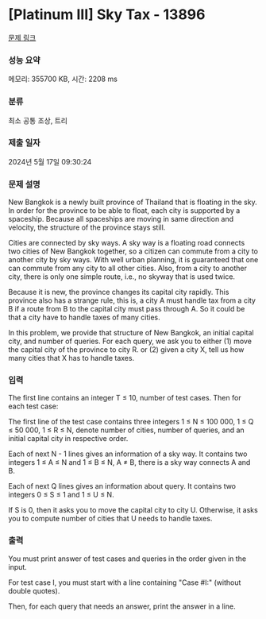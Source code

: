 # [Platinum III] Sky Tax - 13896 

[문제 링크](https://www.acmicpc.net/problem/13896) 

### 성능 요약

메모리: 355700 KB, 시간: 2208 ms

### 분류

최소 공통 조상, 트리

### 제출 일자

2024년 5월 17일 09:30:24

### 문제 설명

<p>New Bangkok is a newly built province of Thailand that is floating in the sky. In order for the province to be able to float, each city is supported by a spaceship. Because all spaceships are moving in same direction and velocity, the structure of the province stays still.</p>

<p>Cities are connected by sky ways. A sky way is a floating road connects two cities of New Bangkok together, so a citizen can commute from a city to another city by sky ways. With well urban planning, it is guaranteed that one can commute from any city to all other cities. Also, from a city to another city, there is only one simple route, i.e., no skyway that is used twice.</p>

<p>Because it is new, the province changes its capital city rapidly. This province also has a strange rule, this is, a city A must handle tax from a city B if a route from B to the capital city must pass through A. So it could be that a city have to handle taxes of many cities.</p>

<p>In this problem, we provide that structure of New Bangkok, an initial capital city, and number of queries. For each query, we ask you to either (1) move the capital city of the province to city R. or (2) given a city X, tell us how many cities that X has to handle taxes.</p>

### 입력 

 <p>The first line contains an integer T ≤ 10, number of test cases. Then for each test case:</p>

<p>The first line of the test case contains three integers 1 ≤ N ≤ 100 000, 1 ≤ Q ≤ 50 000, 1 ≤ R ≤ N, denote number of cities, number of queries, and an initial capital city in respective order.</p>

<p>Each of next N - 1 lines gives an information of a sky way. It contains two integers 1 ≤ A ≤ N and 1 ≤ B ≤ N, A ≠ B, there is a sky way connects A and B.</p>

<p>Each of next Q lines gives an information about query. It contains two integers 0 ≤ S ≤ 1 and 1 ≤ U ≤ N.</p>

<p>If S is 0, then it asks you to move the capital city to city U. Otherwise, it asks you to compute number of cities that U needs to handle taxes.</p>

### 출력 

 <p>You must print answer of test cases and queries in the order given in the input.</p>

<p>For test case I, you must start with a line containing "Case #I:" (without double quotes).</p>

<p>Then, for each query that needs an answer, print the answer in a line.</p>

